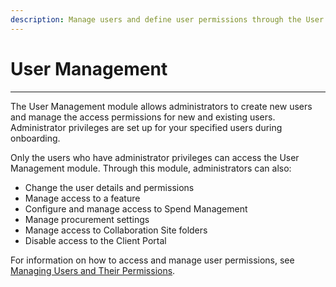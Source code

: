 ```yaml
---
description: Manage users and define user permissions through the User Management module.
---
```


# User Management

***

The User Management module allows administrators to create new users and manage the access permissions for new and existing users. Administrator privileges are set up for your specified users during onboarding.

Only the users who have administrator privileges can access the User Management module.  Through this module, administrators can also:

* Change the user details and permissions
* Manage access to a feature&#x20;
* Configure and manage access to Spend Management
* Manage procurement settings
* Manage access to Collaboration Site folders
* Disable access to the Client Portal

For information on how to access and manage user permissions, see [Managing Users and Their Permissions](manage-users-and-permissions.md).
